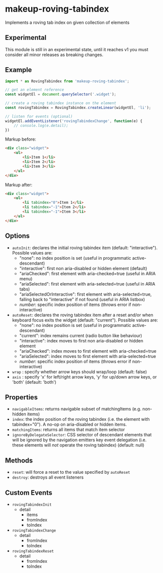 # makeup-roving-tabindex

Implements a roving tab index on given collection of elements

## Experimental

This module is still in an experimental state, until it reaches v1 you must consider all minor releases as breaking changes.

## Example

```js
import * as RovingTabindex from 'makeup-roving-tabindex';

// get an element reference
const widgetEl = document.querySelector('.widget');

// create a roving tabindex instance on the element
const rovingTabindex = RovingTabindex.createLinear(widgetEl, 'li');

// listen for events (optional)
widgetEl.addEventListener('rovingTabindexChange', function(e) {
    // console.log(e.detail);
})
```

Markup before:

```html
<div class="widget">
    <ul>
        <li>Item 1</li>
        <li>Item 2</li>
        <li>Item 3</li>
    </ul>
</div>
```

Markup after:

```html
<div class="widget">
    <ul>
        <li tabindex="0">Item 1</li>
        <li tabindex="-1">Item 2</li>
        <li tabindex="-1">Item 3</li>
    </ul>
</div>
```

## Options

* `autoInit`: declares the initial roving tabindex item (default: "interactive"). Possible values are:
    * "none": no index position is set (useful in programmatic active-descendant)
    * "interactive": first non aria-disabled or hidden element (default)
    * "ariaChecked": first element with aria-checked=true (useful in ARIA menu)
    * "ariaSelected": first element with aria-selected=true (useful in ARIA tabs)
    * "ariaSelectedOrInteractive": first element with aria-selected=true, falling back to "interactive" if not found (useful in ARIA listbox)
    * *number*: specific index position of items (throws error if non-interactive)
* `autoReset`: declares the roving tabindex item after a reset and/or when keyboard focus exits the widget (default: "current"). Possible values are:
    * "none": no index position is set (useful in programmatic active-descendant)
    * "current": index remains current (radio button like behaviour)
    * "interactive": index moves to first non aria-disabled or hidden element
    * "ariaChecked": index moves to first element with aria-checked=true
    * "ariaSelected": index moves to first element with aria-selected=true
    * *number*: specific index position of items (throws error if non-interactive)
* `wrap` : specify whether arrow keys should wrap/loop (default: false)
* `axis` : specify 'x' for left/right arrow keys, 'y' for up/down arrow keys, or 'both' (default: 'both')

## Properties

* `navigableItems`: returns navigable subset of matchingItems (e.g. non-hidden items)
* `index`: the index position of the roving tabindex (i.e. the element with tabindex="0"). A no-op on aria-disabled or hidden items.
* `matchingItems`: returns all items that match item selector
* `ignoreByDelegateSelector`: CSS selector of descendant elements that will be ignored by the navigation emitters key event delegation (i.e. these elements will *not* operate the roving tabindex) (default: null)

## Methods

* `reset`: will force a reset to the value specified by `autoReset`
* `destroy`: destroys all event listeners

## Custom Events        

* `rovingTabindexInit`
    * detail
        * items
        * fromIndex
        * toIndex
* `rovingTabindexChange`
    * detail
        * fromIndex
        * toIndex
* `rovingTabindexReset`
    * detail
        * fromIndex
        * toIndex
